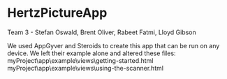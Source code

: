 # HertzPictureApp
Team 3 - Stefan Oswald, Brent Oliver, Rabeet Fatmi, Lloyd Gibson

We used AppGyver and Steroids to create this app that can be run on any device.
We left their example alone and altered these files:
myProject\app\example\views\getting-started.html
myProject\app\example\views\using-the-scanner.html
